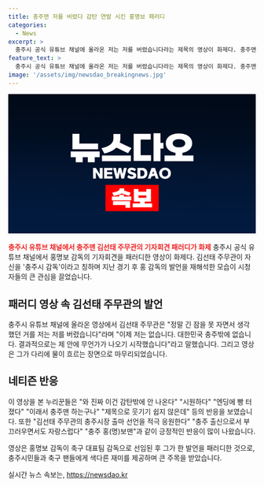 ```yaml
---
title: 충주맨 저를 버렸다 감탄 연발 시킨 홍명보 패러디
categories:
  - News
excerpt: >
  충주시 공식 유튜브 채널에 올라온 저는 저를 버렸습니다라는 제목의 영상이 화제다. 충주맨 김선태 주무관이 축구 대표팀 감독으로 선임된 홍명보 감독의 기자회견 발언을 패러디해 눈길을 끌었다. 김 주무관은 충주시 감독이라며 저는 저를 버렸습니다라고 말하며 묘한 발언을 했다. 이로써 누리꾼들은 홍 감독의 발언과의 유사성을 발견하고, 영상에 대한 다양한 반응을 보였다.
feature_text: >
  충주시 공식 유튜브 채널에 올라온 저는 저를 버렸습니다라는 제목의 영상이 화제다. 충주맨 김선태 주무관이 축구 대표팀 감독으로 선임된 홍명보 감독의 기자회견 발언을 패러디해 눈길을 끌었다. 김 주무관은 충주시 감독이라며 저는 저를 버렸습니다라고 말하며 묘한 발언을 했다. 이로써 누리꾼들은 홍 감독의 발언과의 유사성을 발견하고, 영상에 대한 다양한 반응을 보였다.
image: '/assets/img/newsdao_breakingnews.jpg'
---
```


<p><img src="/assets/img/newsdao_breakingnews.jpg" alt="koreaapp 속보" /></p>

<p><b><span style="color: #ee2323;">충주시 유튜브 채널에서 충주맨 김선태 주무관의 기자회견 패러디가 화제</span></b>
충주시 공식 유튜브 채널에서 홍명보 감독의 기자회견을 패러디한 영상이 화제다. 김선태 주무관이 자신을 '충주시 감독'이라고 칭하며 지난 경기 후 홍 감독의 발언을 재해석한 모습이 시청자들의 큰 관심을 끌었습니다.</p>

<h2 data-ke-size="size26">패러디 영상 속 김선태 주무관의 발언</h2>

<p>충주시 유튜브 채널에 올라온 영상에서 김선태 주무관은 "정말 긴 잠을 못 자면서 생각했던 거를 저는 저를 버렸습니다"라며 "이제 저는 없습니다. 대한민국 충주밖에 없습니다. 결과적으로는 제 안에 무언가가 나오기 시작했습니다"라고 말했습니다. 그리고 영상은 그가 다리에 물이 흐르는 장면으로 마무리되었습니다.</p>

<h2 data-ke-size="size26">네티즌 반응</h2>

<p>이 영상을 본 누리꾼들은 "와 진짜 이건 감탄밖에 안 나온다" "시원하다" "엔딩에 빵 터졌다" "이래서 충주맨 하는구나" "제목으로 웃기기 쉽지 않은데" 등의 반응을 보였습니다. 또한 "김선태 주무관의 충주시장 출마 선언을 적극 응원한다" "충주 출신으로서 부끄러우면서도 자랑스럽다" "충주 홍(명)보맨"과 같이 긍정적인 반응이 많이 나왔습니다.</p>

<p>영상은 홍명보 감독이 축구 대표팀 감독으로 선임된 후 그가 한 발언을 패러디한 것으로, 충주시민들과 축구 팬들에게 색다른 재미를 제공하며 큰 주목을 받았습니다.</p>
실시간 뉴스 속보는, <a href="https://newsdao.kr" rel="dofollow">https://newsdao.kr</a>


